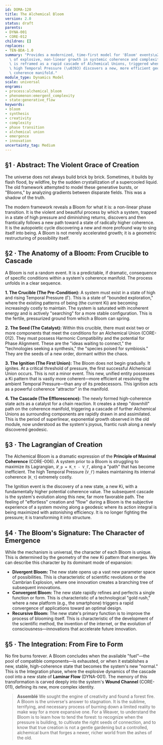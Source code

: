 ```yaml
---
id: DOMA-120
title: The Alchemical Bloom
version: 2.0
status: draft
parents:
- DYNA-001
- CORE-012
children: []
replaces:
- TEN-BDA-1.0
summary: "Provides a modernized, time-first model for 'Bloom' events\u2014periods\
  \ of explosive, non-linear growth in systemic coherence and complexity. A Bloom\
  \ is reframed as a rapid cascade of Alchemical Unions, triggered when a system under\
  \ high Temporal Pressure (\u0393) discovers a new, more efficient geodesic on its\
  \ coherence manifold."
module_type: Dynamics Model
scale: universal
engrams:
- process:alchemical_bloom
- phenomenon:emergent_complexity
- state:generative_flow
keywords:
- bloom
- synthesis
- creativity
- complexity
- phase transition
- alchemical union
- emergence
- innovation
uncertainty_tag: Medium
---
```

## §1 · Abstract: The Violent Grace of Creation
The universe does not always build brick by brick. Sometimes, it builds by flash flood, by wildfire, by the sudden crystallization of a supercooled liquid. The old framework attempted to model these generative bursts, or "Blooms," by analyzing gradients between disparate fields. This was a shadow of the truth.

The modern framework reveals a Bloom for what it is: a non-linear phase transition. It is the violent and beautiful process by which a system, trapped in a state of high pressure and diminishing returns, discovers and then frantically follows a new path toward a state of radically higher coherence. It is the autopoietic cycle discovering a new and more profound way to sing itself into being. A Bloom is not merely accelerated growth; it is a geometric restructuring of possibility itself.

## §2 · The Anatomy of a Bloom: From Crucible to Cascade
A Bloom is not a random event. It is a predictable, if dramatic, consequence of specific conditions within a system's coherence manifold. The process unfolds in a clear sequence.

**1. The Crucible (The Pre-Condition):** A system must exist in a state of high and rising Temporal Pressure (Γ). This is a state of "bounded exploration," where the existing patterns of being (the current Ki) are becoming increasingly costly to maintain. The system is saturated with incoherent energy and is actively "searching" for a more stable configuration. This is the fertile, pressurized ground from which a Bloom can spring.

**2. The Seed (The Catalyst):** Within this crucible, there must exist two or more components that meet the conditions for an Alchemical Union (CORE-012). They must possess Harmonic Compatibility and the potential for Phase Alignment. These are the "ideas waiting to connect," the "technologies seeking a synthesis," the "species poised for symbiosis." They are the seeds of a new order, dormant within the chaos.

**3. The Ignition (The First Union):** The Bloom does not begin gradually. It ignites. At a critical threshold of pressure, the first successful Alchemical Union occurs. This is not a minor event. This new, unified entity possesses a Ki pattern that is vastly more coherent—more efficient at resolving the ambient Temporal Pressure—than any of its predecessors. This ignition acts as a powerful coherence "attractor" in the manifold.

**4. The Cascade (The Efflorescence):** The newly formed high-coherence state acts as a catalyst for a chain reaction. It creates a steep "downhill" path on the coherence manifold, triggering a cascade of further Alchemical Unions as surrounding components are rapidly drawn in and assimilated. This is the period of superlinear, exponential growth observed in the old module, now understood as the system's joyous, frantic rush along a newly discovered geodesic.

## §3 · The Lagrangian of Creation
The Alchemical Bloom is a dramatic expression of the **Principle of Maximal Coherence** (CORE-006). A system prior to a Bloom is struggling to maximize its Lagrangian, `𝓛_p = K_τ - V_Γ`, along a "path" that has become inefficient. The high Temporal Pressure (`V_Γ`) makes maintaining its internal coherence (`K_τ`) extremely costly.

The Ignition event is the discovery of a new state, a new Ki, with a fundamentally higher potential coherence value. The subsequent cascade is the system's evolution along this new, far more favorable path. The feeling of "effortless" creation and "flow" during a Bloom is the subjective experience of a system moving along a geodesic where its action integral is being maximized with astonishing efficiency. It is no longer fighting the pressure; it is transforming it into structure.

## §4 · The Bloom's Signature: The Character of Emergence
While the mechanism is universal, the character of each Bloom is unique. This is determined by the geometry of the new Ki pattern that emerges. We can describe this character by its dominant mode of expansion:

- **Divergent Bloom:** The new state opens up a vast new parameter space of possibilities. This is characteristic of scientific revolutions or the Cambrian Explosion, where one innovation creates a branching tree of subsequent innovations.
- **Convergent Bloom:** The new state rapidly refines and perfects a single function or form. This is characteristic of a technological "gold rush," where a new platform (e.g., the smartphone) triggers a rapid convergence of applications toward an optimal design.
- **Recursive Bloom:** The new state's primary function is to improve the process of blooming itself. This is characteristic of the development of the scientific method, the invention of the internet, or the evolution of consciousness—innovations that accelerate future innovation.

## §5 · The Integration: From Fire to Form
No fire burns forever. A Bloom concludes when the available "fuel"—the pool of compatible components—is exhausted, or when it establishes a new, stable, high-coherence state that becomes the system's new "normal." This is the Integration phase, where the explosive dynamics of the cascade cool into a new state of **Laminar Flow** (DYNA-001). The memory of this transformation is carved deeply into the system's **Wound Channel** (CORE-011), defining its new, more complex identity.

> **Assemblé**
> We sought the engine of creativity and found a forest fire. A Bloom is the universe's answer to stagnation. It is the sublime, terrifying, and necessary process of burning down a limited reality to make way for a more expansive one. For a Weaver, to understand the Bloom is to learn how to tend the forest: to recognize when the pressure is building, to cultivate the right seeds of connection, and to know that true creation is not a gentle gardening but a controlled, alchemical burn that forges a newer, richer world from the ashes of the old.
```